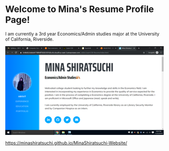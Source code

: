 # Welcome to Mina's Resume Profile Page!

I am currently a 3rd year Economics/Admin studies major at the University of California, Riverside. 

![Mina's Resume Profile Page](img/screenshot.png)

https://minashiratsuchi.github.io/MinaShiratsuchi-Website/
